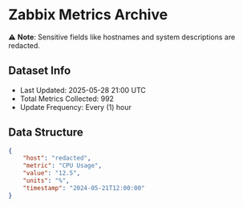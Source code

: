 # Zabbix Metrics Archive

⚠️ **Note**: Sensitive fields like hostnames and system descriptions are redacted.

## Dataset Info
- Last Updated: 2025-05-28 21:00 UTC
- Total Metrics Collected: 992
- Update Frequency: Every (1) hour

## Data Structure
```json
{
    "host": "redacted",
    "metric": "CPU Usage",
    "value": "12.5",
    "units": "%",
    "timestamp": "2024-05-21T12:00:00"
}
```
